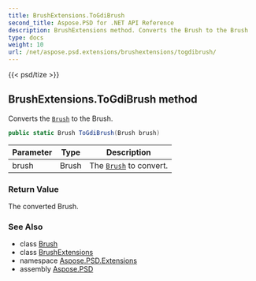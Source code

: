```yaml
---
title: BrushExtensions.ToGdiBrush
second_title: Aspose.PSD for .NET API Reference
description: BrushExtensions method. Converts the Brush to the Brush
type: docs
weight: 10
url: /net/aspose.psd.extensions/brushextensions/togdibrush/
---
```

{{< psd/tize >}}
## BrushExtensions.ToGdiBrush method

Converts the [`Brush`](../../../aspose.psd/brush/) to the Brush.

```csharp
public static Brush ToGdiBrush(Brush brush)
```

| Parameter | Type | Description |
| --- | --- | --- |
| brush | Brush | The [`Brush`](../../../aspose.psd/brush/) to convert. |

### Return Value

The converted Brush.

### See Also

* class [Brush](../../../aspose.psd/brush/)
* class [BrushExtensions](../)
* namespace [Aspose.PSD.Extensions](../../../aspose.psd.extensions/)
* assembly [Aspose.PSD](../../../)


